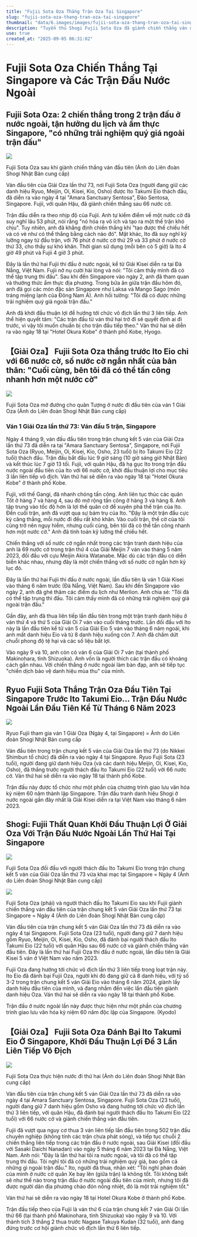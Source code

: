 ```yaml
---
title: "Fujii Sota Oza Thắng Trận Oza Tại Singapore"
slug: "fujii-sota-oza-thang-tran-oza-tai-singapore"
thumbnail: "data/6.images/images/fujii-sota-oza-thang-tran-oza-tai-singapore.webp"
description: "Tuyển thủ Shogi Fujii Sota Oza đã giành chiến thắng ván đầu tiên của giải Oza lần thứ 73 tại Singapore, đánh bại Ito Takumi Eio. Đây là lần thứ hai Fujii thi đấu ở nước ngoài và anh đã tận hưởng cả du lịch lẫn ẩm thực địa phương."
use: true
created_at: "2025-09-05 06:31:02"
---
```


# Fujii Sota Oza Chiến Thắng Tại Singapore và Các Trận Đấu Nước Ngoài

## Fujii Sota Oza: 2 chiến thắng trong 2 trận đấu ở nước ngoài, tận hưởng du lịch và ẩm thực Singapore, "có những trải nghiệm quý giá ngoài trận đấu"

![](/images/20250904-09041276-sph-000-2-view.webp)

Fujii Sota Oza sau khi giành chiến thắng ván đầu tiên (Ảnh do Liên đoàn Shogi Nhật Bản cung cấp)

Ván đầu tiên của Giải Oza lần thứ 73, nơi Fujii Sota Oza (người đang giữ các danh hiệu Ryuo, Meijin, Oi, Kisei, Kio, Osho) được Ito Takumi Eio thách đấu, đã diễn ra vào ngày 4 tại "Amara Sanctuary Sentosa", Đảo Sentosa, Singapore. Fujii, với quân Hậu, đã giành chiến thắng sau 66 nước cờ.

Trận đấu diễn ra theo nhịp độ của Fujii. Anh tự kiểm điểm về một nước cờ đã suy nghĩ lâu 53 phút, nói rằng "nó hóa ra vô ích và tạo ra một thế trận khó chịu". Tuy nhiên, anh đã khẳng định chiến thắng khi "tạo được thế chiếu hết và có vẻ như có thể thắng bằng cách nào đó". Mặt khác, Ito đã suy nghĩ kỹ lưỡng ngay từ đầu trận, với 76 phút ở nước cờ thứ 29 và 33 phút ở nước cờ thứ 33, cho thấy sự khó khăn. Thời gian sử dụng (mỗi bên có 5 giờ) là Ito 4 giờ 49 phút và Fujii 4 giờ 3 phút.

Đây là lần thứ hai Fujii thi đấu ở nước ngoài, kể từ Giải Kisei diễn ra tại Đà Nẵng, Việt Nam. Fujii nở nụ cười hài lòng và nói: "Tôi cảm thấy mình đã có thể tập trung thi đấu". Sau khi đến Singapore vào ngày 2, anh đã tham quan và thưởng thức ẩm thực địa phương. Trong bữa ăn giữa trận đấu hôm đó, anh đã gọi các món đặc sản Singapore như Laksa và Mango Sago (món tráng miệng lạnh của Đông Nam Á). Anh hồi tưởng: "Tôi đã có được những trải nghiệm quý giá ngoài trận đấu."

Anh đã khởi đầu thuận lợi để hướng tới chức vô địch lần thứ 3 liên tiếp. Anh thể hiện quyết tâm: "Các trận đấu từ ván thứ hai trở đi sẽ quyết định ai đi trước, vì vậy tôi muốn chuẩn bị cho trận đấu tiếp theo." Ván thứ hai sẽ diễn ra vào ngày 18 tại "Hotel Okura Kobe" ở thành phố Kobe, Hyogo.

## 【Giải Oza】 Fujii Sota Oza thắng trước Ito Eio chỉ với 66 nước cờ, số nước cờ ngắn nhất của bản thân: "Cuối cùng, bên tôi đã có thể tấn công nhanh hơn một nước cờ"

![](/images/20250904-39041646-nksports-000-9-view.webp)

Fujii Sota Oza mở đường cho quân Tượng ở nước đi đầu tiên của ván 1 Giải Oza (Ảnh do Liên đoàn Shogi Nhật Bản cung cấp)

### Ván 1 Giải Oza lần thứ 73: Ván đấu 5 trận, Singapore

Ngày 4 tháng 9, ván đấu đầu tiên trong trận chung kết 5 ván của Giải Oza lần thứ 73 đã diễn ra tại "Amara Sanctuary Sentosa", Singapore, nơi Fujii Sota Oza (Ryuo, Meijin, Oi, Kisei, Kio, Osho, 23 tuổi) bị Ito Takumi Eio (22 tuổi) thách đấu. Trận đấu bắt đầu lúc 9 giờ sáng (10 giờ sáng giờ Nhật Bản) và kết thúc lúc 7 giờ 13 tối. Fujii, với quân Hậu, đã hạ gục Ito trong trận đấu nước ngoài đầu tiên của Ito với 66 nước cờ, khởi đầu thuận lợi cho mục tiêu 3 lần liên tiếp vô địch. Ván thứ hai sẽ diễn ra vào ngày 18 tại "Hotel Okura Kobe" ở thành phố Kobe.

Fujii, với thế Gangi, đã nhanh chóng tấn công. Anh liên tục thúc các quân Tốt ở hàng 7 và hàng 4, sau đó mở rộng tấn công ở hàng 3 và hàng 8. Anh tập trung vào tốc độ hơn là lợi thế quân cờ để xuyên phá thế trận của Ito. Đến cuối trận, anh đã vượt qua sự bám trụ của Ito. "Đây là một trận đấu cực kỳ căng thẳng, mỗi nước đi đều rất khó khăn. Vào cuối trận, thế cờ của tôi cũng trở nên nguy hiểm, nhưng cuối cùng, bên tôi đã có thể tấn công nhanh hơn một nước cờ." Anh đã tính toán kỹ lưỡng thế chiếu hết.

Chiến thắng với số nước cờ ngắn nhất trong các trận tranh danh hiệu của anh là 69 nước cờ trong trận thứ 4 của Giải Meijin 7 ván vào tháng 5 năm 2023, đối đầu với cựu Meijin Akira Watanabe. Mặc dù các trận đấu có diễn biến khác nhau, nhưng đây là một chiến thắng với số nước cờ ngắn hơn kỷ lục đó.

Đây là lần thứ hai Fujii thi đấu ở nước ngoài, lần đầu tiên là ván 1 Giải Kisei vào tháng 6 năm trước (Đà Nẵng, Việt Nam). Sau khi đến Singapore vào ngày 2, anh đã ghé thăm các điểm du lịch như Merlion. Anh chia sẻ: "Tôi đã có thể tập trung thi đấu. Tôi cảm thấy mình đã có những trải nghiệm quý giá ngoài trận đấu."

Gần đây, anh đã thua liên tiếp lần đầu tiên trong một trận tranh danh hiệu ở ván thứ 4 và thứ 5 của Giải Oi 7 ván vào cuối tháng trước. Lần đối đầu với Ito này là lần đầu tiên kể từ ván 5 của Giải Eio 5 ván vào tháng 6 năm ngoái, khi anh mất danh hiệu Eio và từ 8 danh hiệu xuống còn 7. Anh đã chấm dứt chuỗi phong độ tệ hại và các số liệu bất lợi.

Vào ngày 9 và 10, anh còn có ván 6 của Giải Oi 7 ván (tại thành phố Makinohara, tỉnh Shizuoka). Anh vốn là người thích các trận đấu có khoảng cách gần nhau. Với chiến thắng ở nước ngoài làm bàn đạp, anh sẽ tiếp tục "chiến dịch bảo vệ danh hiệu mùa thu" của mình.

## Ryuo Fujii Sota Thắng Trận Oza Đầu Tiên Tại Singapore Trước Ito Takumi Eio… Trận Đấu Nước Ngoài Lần Đầu Tiên Kể Từ Tháng 6 Năm 2023

![](/images/20250904-00050176-yom-000-2-view.webp)

Ryuo Fujii tham gia ván 1 Giải Oza (Ngày 4, tại Singapore) = Ảnh do Liên đoàn Shogi Nhật Bản cung cấp

Ván đầu tiên trong trận chung kết 5 ván của Giải Oza lần thứ 73 (do Nikkei Shimbun tổ chức) đã diễn ra vào ngày 4 tại Singapore. Ryuo Fujii Sota (23 tuổi), người đang giữ danh hiệu Oza (và các danh hiệu Meijin, Oi, Kisei, Kio, Osho), đã thắng trước người thách đấu Ito Takumi Eio (22 tuổi) với 66 nước cờ. Ván thứ hai sẽ diễn ra vào ngày 18 tại thành phố Kobe.

Trận đấu này được tổ chức như một phần của chương trình giao lưu văn hóa kỷ niệm 60 năm thành lập Singapore. Trận đấu tranh danh hiệu Shogi ở nước ngoài gần đây nhất là Giải Kisei diễn ra tại Việt Nam vào tháng 6 năm 2023.

## Shogi: Fujii Thất Quan Khởi Đầu Thuận Lợi Ở Giải Oza Với Trận Đấu Nước Ngoài Lần Thứ Hai Tại Singapore

![](/images/20250904-00000214-kyodonews-000-4-view.webp)

Fujii Sota Oza đối đầu với người thách đấu Ito Takumi Eio trong trận chung kết 5 ván của Giải Oza lần thứ 73 vừa khai mạc tại Singapore = Ngày 4 (Ảnh do Liên đoàn Shogi Nhật Bản cung cấp)

![](/images/20250904-00000214-kyodonews-001-4-view.webp)

Fujii Sota Oza (phải) và người thách đấu Ito Takumi Eio sau khi Fujii giành chiến thắng ván đầu tiên của trận chung kết 5 ván Giải Oza lần thứ 73 tại Singapore = Ngày 4 (Ảnh do Liên đoàn Shogi Nhật Bản cung cấp)

Ván đầu tiên của trận chung kết 5 ván Giải Oza lần thứ 73 đã diễn ra vào ngày 4 tại Singapore. Fujii Sota Oza (23 tuổi), người đang giữ 7 danh hiệu gồm Ryuo, Meijin, Oi, Kisei, Kio, Osho, đã đánh bại người thách đấu Ito Takumi Eio (22 tuổi) với quân Hậu sau 66 nước cờ và giành chiến thắng ván đầu tiên. Đây là lần thứ hai Fujii Oza thi đấu ở nước ngoài, lần đầu tiên là Giải Kisei 5 ván ở Việt Nam vào năm 2023.

Fujii Oza đang hướng tới chức vô địch lần thứ 3 liên tiếp trong loạt trận này. Ito Eio đã đánh bại Fujii Oza, người khi đó đang giữ cả 8 danh hiệu, với tỷ số 3-2 trong trận chung kết 5 ván Giải Eio vào tháng 6 năm 2024, giành lấy danh hiệu đầu tiên của mình, và đang nhắm đến việc lần đầu tiên giành danh hiệu Oza. Ván thứ hai sẽ diễn ra vào ngày 18 tại thành phố Kobe.

Trận đấu ở nước ngoài lần này được thực hiện như một phần của chương trình giao lưu văn hóa kỷ niệm 60 năm độc lập của Singapore. (Kyodo)

## 【Giải Oza】 Fujii Sota Oza Đánh Bại Ito Takumi Eio Ở Singapore, Khởi Đầu Thuận Lợi Để 3 Lần Liên Tiếp Vô Địch

![](/images/20250904-00000324-spnannex-000-5-view.webp)

Fujii Sota Oza thực hiện nước đi thứ hai (Ảnh do Liên đoàn Shogi Nhật Bản cung cấp)

Ván đầu tiên của trận chung kết 5 ván Giải Oza lần thứ 73 đã diễn ra vào ngày 4 tại Amara Sanctuary Sentosa, Singapore. Fujii Sota Oza (23 tuổi), người đang giữ 7 danh hiệu gồm Osho và đang hướng tới chức vô địch lần thứ 3 liên tiếp, với quân Hậu, đã đánh bại người thách đấu Ito Takumi Eio (22 tuổi) với 66 nước cờ và giành chiến thắng ván đầu tiên.

Fujii đã vượt qua nguy cơ thua 3 ván liên tiếp lần đầu tiên trong 502 trận đấu chuyên nghiệp (không tính các trận chưa phát sóng), và tiếp tục chuỗi 2 chiến thắng liên tiếp trong các trận đấu ở nước ngoài, sau Giải Kisei (đối đầu với Sasaki Daichi Nanadan) vào ngày 5 tháng 6 năm 2023 tại Đà Nẵng, Việt Nam. Anh nói: "Đây là lần thứ hai tôi ra nước ngoài, và tôi đã có thể tập trung thi đấu. Tôi nghĩ tôi đã có những trải nghiệm quý giá, bao gồm cả những gì ngoài trận đấu." Ito, người đã thua, nhận xét: "Tôi nghĩ phán đoán của mình ở nước cờ quân Xe bay lên (giữa trận) là không tốt. Tôi không biết sẽ như thế nào trong trận đấu ở nước ngoài đầu tiên của mình, nhưng tôi đã được người dân địa phương chào đón nồng nhiệt, đó là một trải nghiệm tốt."

Ván thứ hai sẽ diễn ra vào ngày 18 tại Hotel Okura Kobe ở thành phố Kobe.

Trận đấu tiếp theo của Fujii là ván thứ 6 của trận chung kết 7 ván Giải Oi lần thứ 66 (tại thành phố Makinohara, tỉnh Shizuoka) vào ngày 9 và 10. Với thành tích 3 thắng 2 thua trước Nagase Takuya Kudan (32 tuổi), anh đang đứng trước cơ hội giành chức vô địch lần thứ 6 liên tiếp.